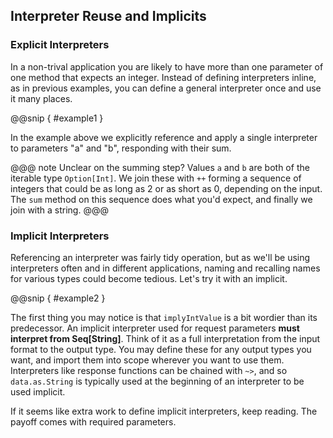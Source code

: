 Interpreter Reuse and Implicits
-------------------------------

### Explicit Interpreters

In a non-trival application you are likely to have more than one
parameter of one method that expects an integer. Instead of defining
interpreters inline, as in previous examples, you can define a general
interpreter once and use it many places.

@@snip [ ](../../scala/07/c.scala) { #example1 }

In the example above we explicitly reference and apply a single
interpreter to parameters "a" and "b", responding with their sum.

@@@ note
Unclear on the summing step? Values `a` and `b` are both of the
iterable type `Option[Int]`. We join these with `++` forming a
sequence of integers that could be as long as 2 or as short as 0,
depending on the input. The `sum` method on this sequence does what
you'd expect, and finally we join with a string.
@@@

### Implicit Interpreters

Referencing an interpreter was fairly tidy operation, but as we'll be
using interpreters often and in different applications, naming and
recalling names for various types could become tedious. Let's try it
with an implicit.

@@snip [ ](../../scala/07/c.scala) { #example2 }

The first thing you may notice is that `implyIntValue` is a bit
wordier than its predecessor. An implicit interpreter used for request
parameters **must interpret from Seq[String]**. Think of it as a full
interpretation from the input format to the output type. You may
define these for any output types you want, and import them into scope
wherever you want to use them. Interpreters like response functions
can be chained with `~>`, and so `data.as.String` is typically used at
the beginning of an interpreter to be used implicit.

If it seems like extra work to define implicit interpreters, keep
reading. The payoff comes with required parameters.
